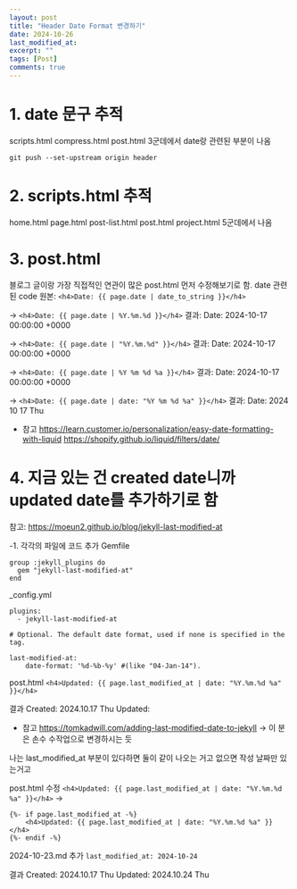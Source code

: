 ```yaml
---
layout: post
title: "Header Date Format 변경하기"
date: 2024-10-26
last_modified_at:
excerpt: ""
tags: [Post]
comments: true
---
```


# 1. date 문구 추적
scripts.html
compress.html
post.html
3군데에서 date랑 관련된 부분이 나옴

`git push --set-upstream origin header`

# 2. scripts.html 추적
home.html
page.html
post-list.html
post.html
project.html
5군데에서 나옴

# 3. post.html
블로그 글이랑 가장 직접적인 연관이 많은 post.html 먼저 수정해보기로 함.
date 관련된 code
원본: `<h4>Date: {{ page.date | date_to_string }}</h4>`

-> `<h4>Date: {{ page.date | %Y.%m.%d }}</h4>`
결과: Date: 2024-10-17 00:00:00 +0000

-> `<h4>Date: {{ page.date | "%Y.%m.%d" }}</h4>`
결과: Date: 2024-10-17 00:00:00 +0000

-> `<h4>Date: {{ page.date | %Y %m %d %a }}</h4>`
결과: Date: 2024-10-17 00:00:00 +0000

-> `<h4>Date: {{ page.date | date: "%Y %m %d %a" }}</h4>`
결과: Date: 2024 10 17 Thu

* 참고
https://learn.customer.io/personalization/easy-date-formatting-with-liquid
https://shopify.github.io/liquid/filters/date/

# 4. 지금 있는 건 created date니까 updated date를 추가하기로 함
참고: https://moeun2.github.io/blog/jekyll-last-modified-at

-1. 각각의 파일에 코드 추가
Gemfile
```
group :jekyll_plugins do
  gem "jekyll-last-modified-at"
end
```

_config.yml
```
plugins:
  - jekyll-last-modified-at

# Optional. The default date format, used if none is specified in the tag.

last-modified-at:
​    date-format: '%d-%b-%y' #(like "04-Jan-14").
```

post.html
`<h4>Updated: {{ page.last_modified_at | date: "%Y.%m.%d %a" }}</h4>`

결과
Created: 2024.10.17 Thu
Updated:

* 참고
https://tomkadwill.com/adding-last-modified-date-to-jekyll
-> 이 분은 손수 수작업으로 변경하시는 듯

나는 last_modified_at 부분이 있다하면 둘이 같이 나오는 거고
없으면 작성 날짜만 있는거고

post.html
수정
`<h4>Updated: {{ page.last_modified_at | date: "%Y.%m.%d %a" }}</h4>`
->
```
{%- if page.last_modified_at -%}
	<h4>Updated: {{ page.last_modified_at | date: "%Y.%m.%d %a" }}</h4>
{%- endif -%}
```

2024-10-23.md
추가
`last_modified_at: 2024-10-24`

결과
Created: 2024.10.17 Thu
Updated: 2024.10.24 Thu